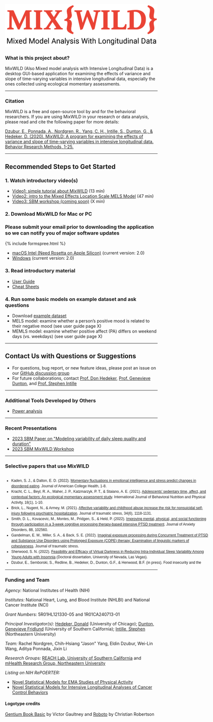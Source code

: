 ![png](/resources/logo/mixwild_logo-red_large.png)

### What is this project about? ###
MixWILD (Also Mixed model analysis with Intensive Longitudinal Data) is a desktop GUI-based application for examining the effects of variance and slope of time-varying variables in intensive longitudinal data, especially the ones collected using ecological momentary assessments.
  
---  
  
### Citation ###
MixWILD is a free and open-source tool by and for the behavioral researchers. If you are using MixWILD in your research or data analysis, please read and cite the following paper for more details:

[Dzubur, E., Ponnada, A., Nordgren, R., Yang, C. H., Intille, S., Dunton, G., & Hedeker, D. (2020). MixWILD: A program for examining the effects of variance and slope of time-varying variables in intensive longitudinal data. Behavior Research Methods, 1-25.](https://link.springer.com/article/10.3758/s13428-019-01322-1?wt_mc=Internal.Event.1.SEM.ArticleAuthorOnlineFirst&utm_source=ArticleAuthorContributingOnlineFirst&utm_medium=email&utm_content=AA_en_06082018&ArticleAuthorContributingOnlineFirst_20200103#citeas) 

---
  
## Recommended Steps to Get Started ##

### 1. Watch introductory video(s)
- [Video1: simple tutorial about MixWILD](https://www.youtube.com/watch?v=ZqyCxrMG1R8&feature=emb_logo) (13 min)
- [Video2: intro to the Mixed Effects Location Scale MELS Model](https://www.youtube.com/watch?v=wCEHuv9t1xw) (47 min) 
- [Video3: SBM workshop (coming soon)]() (X min) 

### 2. Download MixWILD for Mac or PC ###
### Please submit your email prior to downloading the application so we can notify you of major software updates ###
{% include formspree.html %}    
  
- [macOS Intel (Need Rosetta on Apple Silicon)](https://github.com/reach-lab/MixWildGUI/releases/download/v2.0-stable/MixWILD-2.0.dmg) (current version: 2.0)  
- [Windows](https://github.com/reach-lab/MixWildGUI/releases/download/v2.0-stable/MixWILD-2.0.exe) (current version: 2.0)  


### 3. Read introductory material ###
- [User Guide](/resources/user_guide/MixWILD_users_guide_with_appendix_AB.pdf)  
- [Cheat Sheets](/resources/cheat_sheets/MixWILD_UG_CS_220124.html)  

### 4. Run some basic models on example dataset and ask questions ###
- Download [example dataset](/resources/dataset/SBM_MixWILD_Example_Data.zip) 
- MELS model: examine whether a person’s positive mood is related to their negative mood (see user guide page X)
- MEMLS model: examine whether positive affect (PA) differs on weekend days (vs. weekdays) (see user guide page X)

---
  
## Contact Us with Questions or Suggestions ##
- For questions, bug report, or new feature ideas, please post an issue on our [GitHub discussion group](https://github.com/reach-lab/MixWildGUI/discussions)
- For future collaborations, contact [Prof. Don Hedeker](mailto:DHedeker@health.bsd.uchicago.edu), [Prof. Genevieve Dunton](mailto:dunton@usc.edu), and [Prof. Stephen Intille](S.Intille@northeastern.edu)
  
---
  
### Additional Tools Developed by Others ###
- [Power analysis](https://kleimanlab.org/resources/)
  
---  
  
### Recent Presentations ###

- [2023 SBM Paper on "Modeling variability of daily sleep quality and duration"](/resources/presentation/SBM_2023_MixWILD_slides_to_REACH_Lab.pdf)  
- [2023 SBM MixWILD Workshop](resources/presentation/SBM2023_MixWILD_combo.pdf)  

  
---  
  
### Selective papers that use MixWILD ###
<div style="height:300px;width:680px;border:none;font:12px/18px sans-serif;overflow:auto;">
    <ul>
      <li>Kaden, S. J., & Dalton, E. D. (2022). <a href="https://ijbnpa.biomedcentral.com/articles/10.1186/s12966-021-01121-y">Momentary fluctuations in emotional intelligence and stress predict changes in disordered eating</a>. Journal of American College Health, 1-8.</li>
      <li>Kracht, C. L., Beyl, R. A., Maher, J. P., Katzmarzyk, P. T., & Staiano, A. E. (2021). <a href="https://ijbnpa.biomedcentral.com/articles/10.1186/s12966-021-01121-y">Adolescents’ sedentary time, affect, and contextual factors: An ecological momentary assessment study</a>. International Journal of Behavioral Nutrition and Physical Activity, 18(1), 1-10.
      </li>
      <li>Brick, L., Nugent, N., & Armey, M. (2021). <a href="https://nam12.safelinks.protection.outlook.com/?url=https%3A%2F%2Fonlinelibrary.wiley.com%2Fdoi%2Fabs%2F10.1002%2Fjts.22739&data=05%7C01%7Cli.jix%40northeastern.edu%7C76eb9c0da50d437aff0508da2d37f008%7Ca8eec281aaa34daeac9b9a398b9215e7%7C0%7C0%7C637872015519761508%7CUnknown%7CTWFpbGZsb3d8eyJWIjoiMC4wLjAwMDAiLCJQIjoiV2luMzIiLCJBTiI6Ik1haWwiLCJXVCI6Mn0%3D%7C3000%7C%7C%7C&sdata=xmeb6i%2Bd%2FjB23lG1xLfIGGLeEu5bSVxIbTg7gBt0vuE%3D&reserved=0">Affective variability and childhood abuse increase the risk for nonsuicidal self‐injury following psychiatric hospitalization</a>. Journal of traumatic stress, 34(6), 1118-1131.</li>
      <li>Smith, D. L., Kovacevic, M., Montes, M., Pridgen, S., & Held, P. (2022). <a href="https://nam12.safelinks.protection.outlook.com/?url=https%3A%2F%2Fwww.sciencedirect.com%2Fscience%2Farticle%2Fpii%2FS0887618522000330&data=05%7C01%7Cli.jix%40northeastern.edu%7C76eb9c0da50d437aff0508da2d37f008%7Ca8eec281aaa34daeac9b9a398b9215e7%7C0%7C0%7C637872015519917761%7CUnknown%7CTWFpbGZsb3d8eyJWIjoiMC4wLjAwMDAiLCJQIjoiV2luMzIiLCJBTiI6Ik1haWwiLCJXVCI6Mn0%3D%7C3000%7C%7C%7C&sdata=lo0WgNaZn62NSrXcEJSLfkiNU8GoVpjFK3W1kjy4o8g%3D&reserved=0">Improving mental, physical, and social functioning through participation in a 3-week cognitive processing therapy-based intensive PTSD treatment</a>. Journal of Anxiety Disorders, 88, 102560.</li>
      <li>Gandelman, E. M., Miller, S. A., & Back, S. E. (2022). <a href="https://onlinelibrary.wiley.com/doi/abs/10.1002/jts.22786">Imaginal exposure processing during Concurrent Treatment of PTSD and Substance Use Disorders using Prolonged Exposure (COPE) therapy: Examination of linguistic markers of cohesiveness</a>. Journal of traumatic stress.</li>
      <li>Sherwood, S. N. (2022). <a href="https://www.proquest.com/openview/f3352949d032c7661299d1738f22ba07/1?pq-origsite=gscholar&cbl=18750&diss=y">Feasibility and Efficacy of Virtual Darkness in Reducing Intra-Individual Sleep Variability Among Young Adults with Insomnia</a> (Doctoral dissertation, University of Nevada, Las Vegas).</li>
      <li>Dzubur, E., Semborski, S., Redline, B., Hedeker, D., Dunton, G.F., & Henwood, B.F. (in press). Food insecurity and the effects of hunger on variability of stress among young adults who have experienced homelessness. Health Psychology.</li>
    </ul>
</div>
  
---  

### Funding and Team ###
*Agency:* National Institutes of Health (NIH)

*Institutes:* National Heart, Lung, and Blood Institute (NHLBI) and National Cancer Institute (NCI)

*Grant Numbers:* 5R01HL121330-05 and 1R01CA240713-01

*Principal Investigator(s):* [Hedeker, Donald](https://voices.uchicago.edu/hedeker/) (University of Chicago); [Dunton, Genevieve Fridlund](https://reach.usc.edu/contact/people/genevieve-dunton/) (University of Southern California); [Intille, Stephen](https://www.ccs.neu.edu/home/intille/) (Northeastern University)

*Team:* Rachel Nordgren, Chih-Hsiang "Jason" Yang, Eldin Dzubur, Wei-Lin Wang, Aditya Ponnada, Jixin Li

*Research Groups:* [REACH Lab, University of Southern California](https://reach.usc.edu/) and [mHealth Research Group, Northeastern University](https://mhealthgroup.org/)

*Listing on NIH RePOERTER:*
- [Novel Statistical Models for EMA Studies of Physical Activity](https://projectreporter.nih.gov/project_info_details.cfm?aid=9268804&icde=0)
- [Novel Statistical Models for Intensive Longitudinal Analyses of Cancer Control Behaviors](https://projectreporter.nih.gov/project_info_details.cfm?aid=9803376&icde=47317498)

#### Logotype credits ####
[Gentium Book Basic](https://fonts.google.com/specimen/Gentium+Book+Basic) by Victor Gaultney and 
[Roboto](https://fonts.google.com/specimen/Roboto) by Christian Robertson

